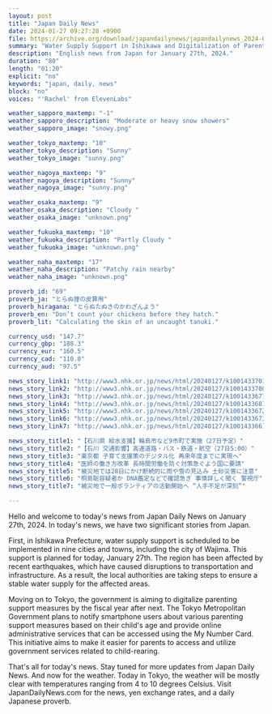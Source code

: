 ```yaml
---
layout: post
title: "Japan Daily News"
date: 2024-01-27 09:27:28 +0900
file: https://archive.org/download/japandailynews/japandailynews_2024-01-27.mp3
summary: "Water Supply Support in Ishikawa and Digitalization of Parenting Support in Tokyo, & more…"
description: "English news from Japan for January 27th, 2024."
duration: "80"
length: "01:20"
explicit: "no"
keywords: "japan, daily, news"
block: "no"
voices: "'Rachel' from ElevenLabs"

weather_sapporo_maxtemp: "-1"
weather_sapporo_description: "Moderate or heavy snow showers"
weather_sapporo_image: "snowy.png"

weather_tokyo_maxtemp: "10"
weather_tokyo_description: "Sunny"
weather_tokyo_image: "sunny.png"

weather_nagoya_maxtemp: "9"
weather_nagoya_description: "Sunny"
weather_nagoya_image: "sunny.png"

weather_osaka_maxtemp: "9"
weather_osaka_description: "Cloudy "
weather_osaka_image: "unknown.png"

weather_fukuoka_maxtemp: "10"
weather_fukuoka_description: "Partly Cloudy "
weather_fukuoka_image: "unknown.png"

weather_naha_maxtemp: "17"
weather_naha_description: "Patchy rain nearby"
weather_naha_image: "unknown.png"

proverb_id: "69"
proverb_ja: "とらぬ狸の皮算用"
proverb_hiragana: "とらぬたぬきのかわざんよう"
proverb_en: "Don’t count your chickens before they hatch."
proverb_lit: "Calculating the skin of an uncaught tanuki."

currency_usd: "147.7"
currency_gbp: "188.3"
currency_eur: "160.5"
currency_cad: "110.0"
currency_aud: "97.5"

news_story_link1: "http://www3.nhk.or.jp/news/html/20240127/k10014337011000.html"
news_story_link2: "http://www3.nhk.or.jp/news/html/20240127/k10014337001000.html"
news_story_link3: "http://www3.nhk.or.jp/news/html/20240127/k10014336771000.html"
news_story_link4: "http://www3.nhk.or.jp/news/html/20240127/k10014336871000.html"
news_story_link5: "http://www3.nhk.or.jp/news/html/20240127/k10014336721000.html"
news_story_link6: "http://www3.nhk.or.jp/news/html/20240127/k10014336731000.html"
news_story_link7: "http://www3.nhk.or.jp/news/html/20240127/k10014336611000.html"

news_story_title1: "【石川県 給水支援】輪島市など9市町で実施（27日予定）"
news_story_title2: "【石川 交通影響】高速道路・バス・鉄道・航空（27日5:00）"
news_story_title3: "東京都 子育て支援策のデジタル化 再来年度までに実現へ"
news_story_title4: "医師の働き方改革 長時間労働を防ぐ対策急ぐよう国に要請"
news_story_title5: "被災地では28日にかけ断続的に雨や雪の見込み 土砂災害に注意"
news_story_title6: "桐島聡容疑者か DNA鑑定などで確認急ぎ 事情詳しく聞く 警視庁"
news_story_title7: "被災地で一般ボランティアの活動開始へ “人手不足が深刻”"

---
```


Hello and welcome to today's news from Japan Daily News on January 27th, 2024. In today's news, we have two significant stories from Japan.

First, in Ishikawa Prefecture, water supply support is scheduled to be implemented in nine cities and towns, including the city of Wajima. This support is planned for today, January 27th. The region has been affected by recent earthquakes, which have caused disruptions to transportation and infrastructure. As a result, the local authorities are taking steps to ensure a stable water supply for the affected areas.

Moving on to Tokyo, the government is aiming to digitalize parenting support measures by the fiscal year after next. The Tokyo Metropolitan Government plans to notify smartphone users about various parenting support measures based on their child's age and provide online administrative services that can be accessed using the My Number Card. This initiative aims to make it easier for parents to access and utilize government services related to child-rearing.

That's all for today's news. Stay tuned for more updates from Japan Daily News. And now for the weather. Today in Tokyo, the weather will be mostly clear with temperatures ranging from 4 to 10 degrees Celsius.  Visit JapanDailyNews.com for the news, yen exchange rates, and a daily Japanese proverb.
